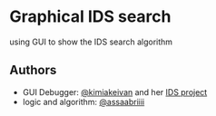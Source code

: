 
# Graphical IDS search

using GUI to show the IDS search algorithm 

## Authors

- GUI Debugger:  [@kimiakeivan](https://github.com/kimiakeivan) and her [IDS project](https://github.com/kimiakeivan/Maze_IterativeDeepeningSearch) 
- logic and algorithm: [@assaabriiii](https://github.com/assaabriiii) 
